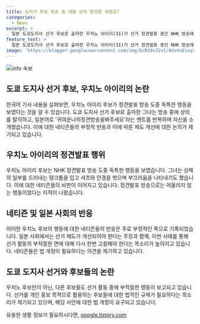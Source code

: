 ```yaml
---
title: 도지사 후보 방송 중 대뜸 상의 탈의한 귀엽죠?
categories:
  - News
excerpt: >
  일본 도쿄도지사 선거 후보로 출마한 우치노 아이리(31)가 선거 정견발표 중인 NHK 방송에서 상의를 탈의하며 화제가 되었다. 영상에서는 정책이나 선거 공약보다는 우치노의 귀여운 행동과 부적절한 발언이 두드러졌다. 네티즌들은 후보들의 부적절한 행동에 대해 비판을 퍼뜨리고 있으며, 선거 제도의 개선과 법 개정에 대한 의견도 제기되고 있다. 이에 도쿄도지사 선거에는 역대 최다인 56명의 후보가 등록하였으며, 부적절한 후보들에 대한 규제 강화와 관한 논의가 진행 중이다. (단어 수: 139)
feature_text: >
  일본 도쿄도지사 선거 후보로 출마한 우치노 아이리(31)가 선거 정견발표 중인 NHK 방송에서 상의를 탈의하며 화제가 되었다. 영상에서는 정책이나 선거 공약보다는 우치노의 귀여운 행동과 부적절한 발언이 두드러졌다. 네티즌들은 후보들의 부적절한 행동에 대해 비판을 퍼뜨리고 있으며, 선거 제도의 개선과 법 개정에 대한 의견도 제기되고 있다. 이에 도쿄도지사 선거에는 역대 최다인 56명의 후보가 등록하였으며, 부적절한 후보들에 대한 규제 강화와 관한 논의가 진행 중이다. (단어 수: 139)
image: 'https://blogger.googleusercontent.com/img/b/R29vZ2xl/AVvXsEixyZcFfHzMRdzZMjFBmAUKJYCLCGyLL1o632UiGVXcaFdKo_bkvkuCioo0uUKlGfBVcT3P84aROyZIXSBEx3Aw5nCQ3pTgDom1WDC4m8eifvWiAmWEEVb4x6G_l8C0QH225ldMjyaFvpxGEBGNO37VmDTDMHGhJPq73UglMfDca1-0aw/s1600/blogspot.png'
---
```


<p><img src="https://blogger.googleusercontent.com/img/b/R29vZ2xl/AVvXsEixyZcFfHzMRdzZMjFBmAUKJYCLCGyLL1o632UiGVXcaFdKo_bkvkuCioo0uUKlGfBVcT3P84aROyZIXSBEx3Aw5nCQ3pTgDom1WDC4m8eifvWiAmWEEVb4x6G_l8C0QH225ldMjyaFvpxGEBGNO37VmDTDMHGhJPq73UglMfDca1-0aw/s1600/blogspot.png" alt="info 속보" /></p>

<h2 data-ke-size="size26">도쿄 도지사 선거 후보, 우치노 아이리의 논란</h2>

<p data-ke-size="size16">한국어 기사 내용을 살펴보면, 우치노 아이리 후보가 정견발표 방송 도중 독특한 행동을 보였다는 것을 알 수 있습니다. 도쿄 도지사 선거 후보로 출마한 그녀는 방송 중에 상의를 탈의하고, 일본어로 '귀여운나의정견방송을봐주세요'라는 멘트를 반복하며 자신을 소개했습니다. 이에 대한 네티즌들의 부정적 반응과 이에 따른 제도 개선에 대한 논의가 제기되고 있습니다.</p>

<h2 data-ke-size="size26">우치노 아이리의 정견발표 행위</h2>

<p data-ke-size="size16">우치노 아이리 후보는 NHK 정견발표 방송 도중 독특한 행동을 보였습니다. 그녀는 상체의 일부를 드러내는 탱크톱을 입고 셔츠와 안경을 벗으며 부끄러움을 나타내기도 했습니다. 이에 대한 네티즌들의 비판이 이어지고 있습니다. 정견발표 방송으로는 어울리지 않는 행동이었다는 지적이 나왔습니다.</p>

<h2 data-ke-size="size26">네티즌 및 일본 사회의 반응</h2>

<p data-ke-size="size16">이러한 우치노 후보의 행동에 대한 네티즌들의 반응은 주로 부정적인 쪽으로 기록되었습니다. 일본 사회에서는 선거 제도가 개선되어야 한다는 주장과 함께, 이번 사례를 통해 선거 활동의 부적절한 면에 대해 다시 한번 고찰해야 한다는 목소리가 높아지고 있습니다. 네티즌들은 법 개정이 필요하다는 의견을 제기하고 있습니다.</p>

<h2 data-ke-size="size26">도쿄 도지사 선거와 후보들의 논란</h2>

<p data-ke-size="size16">우치노 후보만이 아닌, 다른 후보들도 선거 활동 중에 부적절한 행동이 보고되고 있습니다. 선거를 개인 홍보 목적으로 활용하는 후보들에 대한 법적인 규제가 필요하다는 목소리가 제기되고 있으며, 해당 사안에 대한 법 개정이 요구되고 있습니다.</p>
유용한 생활 정보가 필요하시다면, <a href="https://qoogle.tistory.com" rel="dofollow">qoogle.tistory.com</a>


